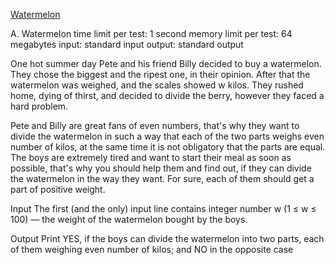 [Watermelon](https://codeforces.com/contest/4/problem/A)

A. Watermelon
time limit per test: 1 second
memory limit per test: 64 megabytes
input: standard input
output: standard output

One hot summer day Pete and his friend Billy decided to buy a watermelon. They chose the biggest and the ripest one, in their opinion. After that the watermelon was weighed, and the scales showed w kilos. They rushed home, dying of thirst, and decided to divide the berry, however they faced a hard problem.

Pete and Billy are great fans of even numbers, that's why they want to divide the watermelon in such a way that each of the two parts weighs even number of kilos, at the same time it is not obligatory that the parts are equal. The boys are extremely tired and want to start their meal as soon as possible, that's why you should help them and find out, if they can divide the watermelon in the way they want. For sure, each of them should get a part of positive weight.

Input
The first (and the only) input line contains integer number w (1 ≤ w ≤ 100) — the weight of the watermelon bought by the boys.

Output
Print YES, if the boys can divide the watermelon into two parts, each of them weighing even number of kilos; and NO in the opposite case